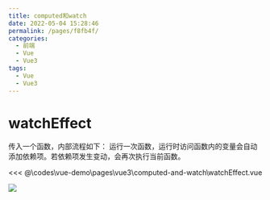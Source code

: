 ```yaml
---
title: computed和watch
date: 2022-05-04 15:28:46
permalink: /pages/f8fb4f/
categories:
  - 前端
  - Vue
  - Vue3
tags:
  - Vue
  - Vue3
---
```

# watchEffect

传入一个函数，内部流程如下：
运行一次函数，运行时访问函数内的变量会自动添加依赖项。若依赖项发生变动，会再次执行当前函数。

<<< @\codes\vue-demo\pages\vue3\computed-and-watch\watchEffect.vue

![](https://linyc.oss-cn-beijing.aliyuncs.com/watchEffect.gif)
